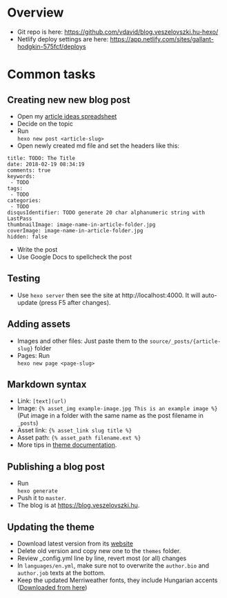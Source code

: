 # Overview

- Git repo is here: https://github.com/vdavid/blog.veszelovszki.hu-hexo/
- Netlify deploy settings are here: https://app.netlify.com/sites/gallant-hodgkin-575fcf/deploys

# Common tasks
## Creating new new blog post

- Open my [article ideas spreadsheet](https://docs.google.com/spreadsheets/d/1oxPuH4ZkkKty4QoBaoM27OCdgCCKFu4WHwZYn9XLn1M/edit#gid=0)
- Decide on the topic
- Run<br>`hexo new post <article-slug>`
- Open newly created md file and set the headers like this:
```
title: TODO: The Title
date: 2018-02-19 08:34:19
comments: true
keywords:
 - TODO
tags:
 - TODO
categories:
 - TODO
disqusIdentifier: TODO generate 20 char alphanumeric string with LastPass
thumbnailImage: image-name-in-article-folder.jpg
coverImage: image-name-in-article-folder.jpg
hidden: false
```
- Write the post
- Use Google Docs to spellcheck the post

## Testing
- Use `hexo server` then see the site at http://localhost:4000. It will auto-update (press F5 after changes). 

## Adding assets
- Images and other files: Just paste them to the `source/_posts/{article-slug}` folder
- Pages: Run<br>`hexo new page <page-slug>`

## Markdown syntax

- Link: `[text](url)`
- Image: `{% asset_img example-image.jpg This is an example image %}`
  (Put image in a folder with the same name as the post filename in `_posts`)
- Asset link: `{% asset_link slug title %}`
- Asset path: `{% asset_path filename.ext %}`
- More tips in [theme documentation](https://github.com/LouisBarranqueiro/hexo-theme-tranquilpeak/blob/master/DOCUMENTATION.md).

## Publishing a blog post

- Run<br>`hexo generate`
- Push it to `master`.
- The blog is at https://blog.veszelovszki.hu.

## Updating the theme

- Download latest version from its [website](https://github.com/LouisBarranqueiro/hexo-theme-tranquilpeak/blob/master/)
- Delete old version and copy new one to the `themes` folder.
- Review _config.yml line by line, revert most (or all) changes
- In `languages/en.yml`, make sure not to overwrite the `author.bio` and `author.job` texts at the bottom.
- Keep the updated Merriweather fonts, they include Hungarian accents ([Downloaded from here](https://fonts.google.com/specimen/Merriweather?selection.family=Merriweather:300,300i,400,400i,700,700i))